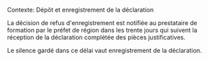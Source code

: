Contexte: Dépôt et enregistrement de la déclaration

La décision de refus d'enregistrement est notifiée au prestataire de formation par le préfet de région dans les trente jours qui suivent la réception de la déclaration complétée des pièces justificatives.

Le silence gardé dans ce délai vaut enregistrement de la déclaration.